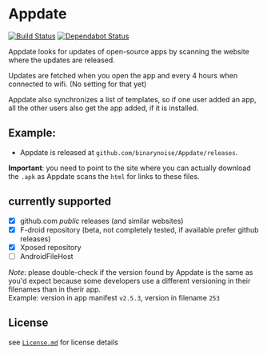 # Appdate

[![Build Status](https://travis-ci.com/binarynoise/Appdate.svg?branch=master)](https://travis-ci.com/binarynoise/Appdate)
[![Dependabot Status](https://api.dependabot.com/badges/status?host=github&repo=binarynoise/Appdate)](https://dependabot.com)

Appdate looks for updates of open-source apps 
by scanning the website where the updates are released.

Updates are fetched when you open the app and every 4 hours
when connected to wifi. (No setting for that yet)

Appdate also synchronizes a list of templates, so if one user added an app, 
all the other users also get the app added, if it is installed.

## Example:  
 - Appdate is released at 
 `github.com/binarynoise/Appdate/releases`.

**Important**: you need to point to the site where you can
actually download the `.apk` as Appdate scans the `html` for 
links to these files. 

## currently supported
 - [x] github.com _public_ releases (and similar websites)
 - [x] F-droid repository (beta, not completely tested, if available prefer github releases)
 - [x] Xposed repository
 - [ ] AndroidFileHost 

_Note_: please double-check if the version found by Appdate is the same as you'd expect because
some developers use a different versioning in their filenames than in therir app.  
Example: version in app manifest `v2.5.3`, version in filename `253`

## License
see [`License.md`](LICENSE.md) for license details
